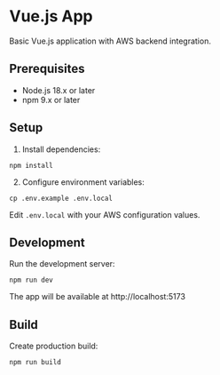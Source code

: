 # Vue.js App

Basic Vue.js application with AWS backend integration.

## Prerequisites

- Node.js 18.x or later
- npm 9.x or later

## Setup

1. Install dependencies:

`npm install`

2. Configure environment variables:

`cp .env.example .env.local`

Edit `.env.local` with your AWS configuration values.

## Development

Run the development server:

`npm run dev`

The app will be available at http://localhost:5173

## Build

Create production build:

`npm run build`